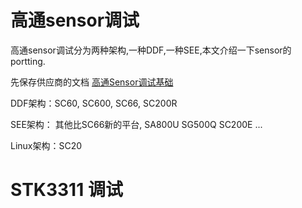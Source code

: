# 高通sensor调试

高通sensor调试分为两种架构,一种DDF,一种SEE,本文介绍一下sensor的portting.

先保存供应商的文档 [高通Sensor调试基础](files/%E9%AB%98%E9%80%9ASensor%E8%B0%83%E8%AF%95%E5%9F%BA%E7%A1%80.docx)

DDF架构：SC60, SC600, SC66, SC200R

SEE架构： 其他比SC66新的平台, SA800U SG500Q SC200E ...

Linux架构：SC20

# STK3311 调试